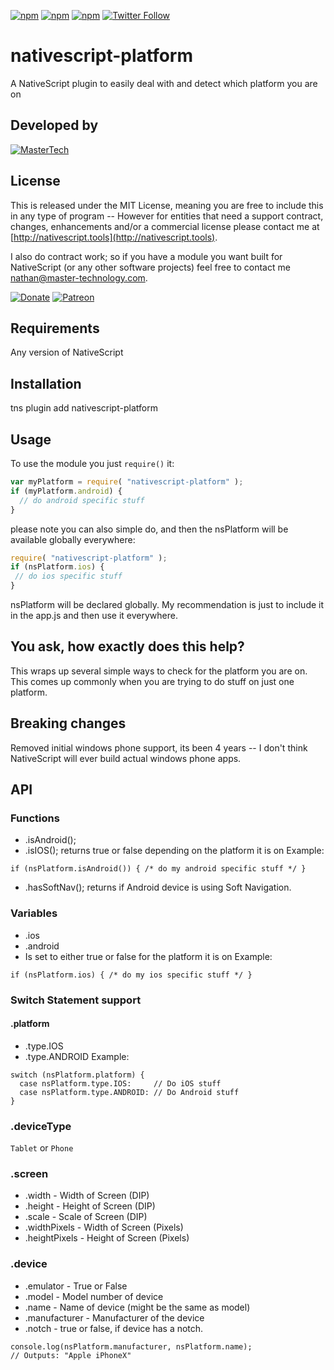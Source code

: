[![npm](https://img.shields.io/npm/v/nativescript-platform.svg)](https://www.npmjs.com/package/nativescript-platform)
[![npm](https://img.shields.io/npm/l/nativescript-platform.svg)](https://www.npmjs.com/package/nativescript-platform)
[![npm](https://img.shields.io/npm/dt/nativescript-platform.svg?label=npm%20d%2fls)](https://www.npmjs.com/package/nativescript-platform)
[![Twitter Follow](https://img.shields.io/twitter/follow/congocart.svg?style=social&label=Follow%20me)](https://twitter.com/congocart)

# nativescript-platform
A NativeScript plugin to easily deal with and detect which platform you are on

## Developed by
[![MasterTech](https://plugins.nativescript.rocks/i/mtns.png)](https://plugins.nativescript.rocks/mastertech-nstudio)

## License

This is released under the MIT License, meaning you are free to include this in any type of program -- However for entities that need a support contract, changes, enhancements and/or a commercial license please contact me at [http://nativescript.tools](http://nativescript.tools).

I also do contract work; so if you have a module you want built for NativeScript (or any other software projects) feel free to contact me [nathan@master-technology.com](mailto://nathan@master-technology.com).

[![Donate](https://img.shields.io/badge/Donate-PayPal-brightgreen.svg?style=plastic)](https://www.paypal.com/cgi-bin/webscr?cmd=_donations&business=HN8DDMWVGBNQL&lc=US&item_name=Nathanael%20Anderson&item_number=nativescript%2dplatform&no_note=1&no_shipping=1&currency_code=USD&bn=PP%2dDonationsBF%3ax%3aNonHosted)
[![Patreon](https://img.shields.io/badge/Pledge-Patreon-brightgreen.svg?style=plastic)](https://www.patreon.com/NathanaelA)


## Requirements
Any version of NativeScript

## Installation 

tns plugin add nativescript-platform


## Usage

To use the module you just `require()` it:

```js
var myPlatform = require( "nativescript-platform" );
if (myPlatform.android) {
  // do android specific stuff
}
```

please note you can also simple do, and then the nsPlatform will be available globally everywhere:
```js
require( "nativescript-platform" );
if (nsPlatform.ios) {
 // do ios specific stuff
}
```

nsPlatform will be declared globally.  My recommendation is just to include it in the app.js and then use it everywhere.


## You ask, how exactly does this help?
This wraps up several simple ways to check for the platform you are on.  This comes up commonly when you are trying to do stuff on just one platform.

## Breaking changes
Removed initial windows phone support, its been 4 years -- I don't think NativeScript will ever build actual windows phone apps.

## API
### Functions
- .isAndroid();
- .isIOS();
returns true or false depending on the platform it is on
Example:
```
if (nsPlatform.isAndroid()) { /* do my android specific stuff */ }
```
- .hasSoftNav();
returns if Android device is using Soft Navigation.


### Variables
- .ios
- .android
- Is set to either true or false for the platform it is on
Example:
```
if (nsPlatform.ios) { /* do my ios specific stuff */ }
```

### Switch Statement support
#### .platform
- .type.IOS
- .type.ANDROID
Example:
```
switch (nsPlatform.platform) {
  case nsPlatform.type.IOS:     // Do iOS stuff
  case nsPlatform.type.ANDROID: // Do Android stuff
}
```

### .deviceType 
`Tablet` or `Phone` 

### .screen 
- .width - Width of Screen (DIP)
- .height - Height of Screen (DIP)
- .scale - Scale of Screen (DIP)
- .widthPixels - Width of Screen (Pixels)
- .heightPixels - Height of Screen (Pixels)

### .device
- .emulator - True or False
- .model - Model number of device
- .name - Name of device (might be the same as model)
- .manufacturer - Manufacturer of the device
- .notch - true or false, if device has a notch. 

```
console.log(nsPlatform.manufacturer, nsPlatform.name);
// Outputs: "Apple iPhoneX"
```

